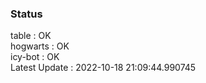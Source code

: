 ### Status


table : OK  
hogwarts : OK  
icy-bot : OK  
Latest Update : 2022-10-18 21:09:44.990745
